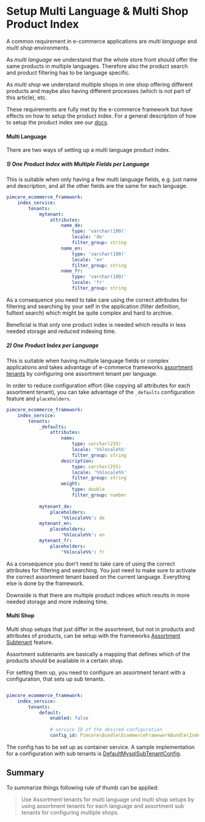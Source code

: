 # Setup Multi Language & Multi Shop Product Index

A common requirement in e-commerce applications are *multi language* and *multi shop* environments. 

As *multi language* we understand that the whole store front should offer the same products in multiple languages. 
Therefore also the product search and product filtering has to be language specific. 

As *multi shop* we understand multiple shops in one shop offering different products and maybe also having different 
processes (which is not part of this article), etc.

These requirements are fully met by the e-commerce framework but have effects on how to setup the product index.
 For a general description of how to setup the product index see our [docs](../10_E-Commerce_Framework/05_Index_Service/01_Product_Index_Configuration/README.md). 


#### Multi Language 

There are two ways of setting up a multi language product index. 


##### 1) One Product Index with Multiple Fields per Language

This is suitable when only having a few multi language fields, e.g. just name and description, and all the other fields 
are the same for each language. 

```yml
pimcore_ecommerce_framework:
    index_service:
        tenants:
            mytenant: 
                attributes:                          
                    name_de:
                        type: 'varchar(100)'
                        locale: 'de'
                        filter_group: string
                    name_en:
                        type: 'varchar(100)'
                        locale: 'en'
                        filter_group: string
                    name_fr:
                        type: 'varchar(100)'
                        locale: 'fr'
                        filter_group: string        
```

As a consequence you need to take care using the correct attributes for filtering and searching by your self in the 
 application (filter definition, fulltext search) which might be quite complex and hard to archive.

Beneficial is that only one product index is needed which results in less needed storage and reduced indexing time. 
  


##### 2) One Product Index per Language

This is suitable when having multiple language fields or complex applications and takes advantage of e-commerce frameworks
[assortment tenants](../10_E-Commerce_Framework/05_Index_Service/01_Product_Index_Configuration/03_Assortment_Tenant_Configuration.md)
 by configuring one assortment tenant per language. 
 
In order to reduce configuration effort (like copying all attributes for each assortment tenant), you can take advantage of
the `_defaults` configuration feature and `placeholders`.
 
```yml
pimcore_ecommerce_framework:
    index_service:
        tenants:
            _defaults: 
                attributes: 
                    name:
                        type: varchar(255)
                        locale: '%%locale%%'
                        filter_group: string
                    description:
                        type: varchar(255)
                        locale: '%%locale%%'
                        filter_group: string
                    weight:
                        type: double
                        filter_group: number    
                            
            mytenant_de: 
                placeholders: 
                    '%%locale%%': de
            mytenant_en: 
                placeholders: 
                    '%%locale%%': en
            mytenant_fr: 
                placeholders: 
                    '%%locale%%': fr                    
```

As a consequence you don't need to take care of using the correct attributes for filtering and searching. You just need to
make sure to activate the correct assortment tenant based on the current language. Everything else is done by the framework. 

Downside is that there are multiple product indices which results in more needed storage and more indexing time. 



#### Multi Shop 

Multi shop setups that just differ in the assortment, but not in products and attributes of products, can be setup with 
the frameworks [Assortment Subtenant](../10_E-Commerce_Framework/05_Index_Service/01_Product_Index_Configuration/03_Assortment_Tenant_Configuration.md) 
feature. 
  
Assortment subtenants are basically a mapping that defines which of the products should be available in a certain shop.  

For setting them up, you need to configure an assortment tenant with a configuration, that sets up sub tenants. 

```yml

pimcore_ecommerce_framework:
    index_service:
        tenants:
            default:
                enabled: false
                
                # service ID of the desired configuration
                config_id: Pimcore\Bundle\EcommerceFrameworkBundle\IndexService\Config\DefaultMysqlSubTenantConfig
```

The config has to be set up as container service. A sample implementation for a configuration with sub tenants is
[DefaultMysqlSubTenantConfig](https://github.com/pimcore/pimcore/blob/10.x/bundles/EcommerceFrameworkBundle/IndexService/Config/DefaultMysqlSubTenantConfig.php). 



## Summary
To summarize things following rule of thumb can be applied:

> Use Assortment tenants for multi language und multi shop setups by using assortment tenants for each language 
> and assortment sub tenants for configuring multiple shops. 
